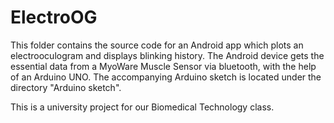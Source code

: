 # ElectroOG
This folder contains the source code for an Android app which plots an electrooculogram and displays blinking history. The Android device gets the essential data from a MyoWare Muscle Sensor via bluetooth, with the help of an Arduino UNO. The accompanying Arduino sketch is located under the directory "Arduino sketch".

This is a university project for our Biomedical Technology class.
